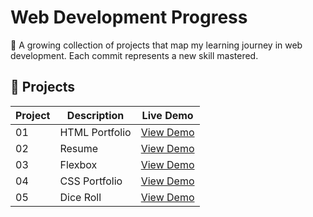 # Web Development Progress

🌱 A growing collection of projects that map my learning journey in web development. Each commit represents a new skill mastered.

## 📁 Projects

| Project | Description | Live Demo |
|---------|-------------|-----------|
| 01 | HTML Portfolio | [View Demo](https://farhannisar17.github.io/web-dev-progress/01%20HTML-Portfolio-main) |
| 02 | Resume | [View Demo](https://farhannisar17.github.io/web-dev-progress/02%20Resume-main/) |
| 03 | Flexbox | [View Demo](https://farhannisar17.github.io/web-dev-progress/03%20Flexbox-main) |
| 04 | CSS Portfolio | [View Demo](https://farhannisar17.github.io/web-dev-progress/04%20CSS-Portfolio-main) |
| 05 | Dice Roll | [View Demo](https://farhannisar17.github.io/web-dev-progress/05%20Dice-Roll-main) |